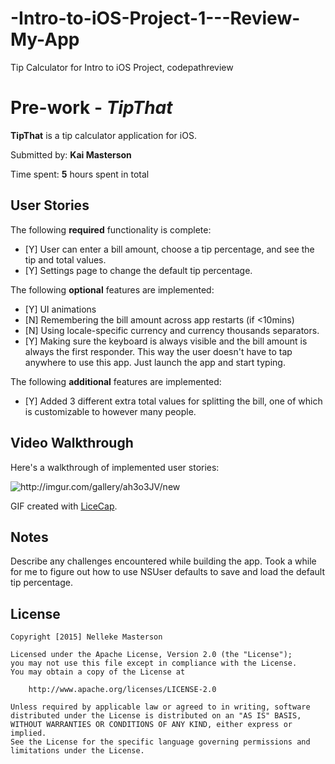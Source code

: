 # -Intro-to-iOS-Project-1---Review-My-App
Tip Calculator for Intro to iOS Project, codepathreview

# Pre-work - *TipThat*

**TipThat** is a tip calculator application for iOS.

Submitted by: **Kai Masterson**

Time spent: **5** hours spent in total

## User Stories

The following **required** functionality is complete:

* [Y] User can enter a bill amount, choose a tip percentage, and see the tip and total values.
* [Y] Settings page to change the default tip percentage.

The following **optional** features are implemented:
* [Y] UI animations
* [N] Remembering the bill amount across app restarts (if <10mins)
* [N] Using locale-specific currency and currency thousands separators.
* [Y] Making sure the keyboard is always visible and the bill amount is always the first responder. This way the user doesn't have to tap anywhere to use this app. Just launch the app and start typing.

The following **additional** features are implemented:

- [Y] Added 3 different extra total values for splitting the bill, one of which is customizable to however many people.

## Video Walkthrough 

Here's a walkthrough of implemented user stories:

<img src=http://imgur.com/gallery/ah3o3JV/new title='TipThat Video Walkthrough' width='' alt='http://imgur.com/gallery/ah3o3JV/new' />

GIF created with [LiceCap](http://www.cockos.com/licecap/).

## Notes

Describe any challenges encountered while building the app.
  Took a while for me to figure out how to use NSUser defaults to save and load the default tip percentage.

## License

    Copyright [2015] Nelleke Masterson

    Licensed under the Apache License, Version 2.0 (the "License");
    you may not use this file except in compliance with the License.
    You may obtain a copy of the License at

        http://www.apache.org/licenses/LICENSE-2.0

    Unless required by applicable law or agreed to in writing, software
    distributed under the License is distributed on an "AS IS" BASIS,
    WITHOUT WARRANTIES OR CONDITIONS OF ANY KIND, either express or implied.
    See the License for the specific language governing permissions and
    limitations under the License.
